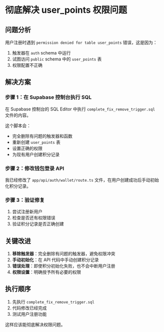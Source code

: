# 彻底解决 user_points 权限问题

## 问题分析
用户注册时遇到 `permission denied for table user_points` 错误，这是因为：
1. 触发器在 `auth` schema 中运行
2. 试图访问 `public` schema 中的 `user_points` 表
3. 权限配置不正确

## 解决方案

### 步骤 1：在 Supabase 控制台执行 SQL
在 Supabase 控制台的 SQL Editor 中执行 `complete_fix_remove_trigger.sql` 文件的内容。

这个脚本会：
- 完全删除有问题的触发器和函数
- 重新创建 `user_points` 表
- 设置正确的权限
- 为现有用户创建积分记录

### 步骤 2：修改钱包登录 API
我已经修改了 `app/api/auth/wallet/route.ts` 文件，在用户创建成功后手动初始化积分记录。

### 步骤 3：验证修复
1. 尝试注册新用户
2. 检查是否还有权限错误
3. 验证积分记录是否正确创建

## 关键改进

1. **移除触发器**：完全删除有问题的触发器，避免权限冲突
2. **手动初始化**：在 API 代码中手动创建积分记录
3. **错误处理**：即使积分初始化失败，也不会中断用户注册
4. **权限设置**：明确授予所有必要的权限

## 执行顺序

1. 先执行 `complete_fix_remove_trigger.sql`
2. 代码修改已经完成
3. 测试用户注册功能

这样应该能彻底解决权限问题。 